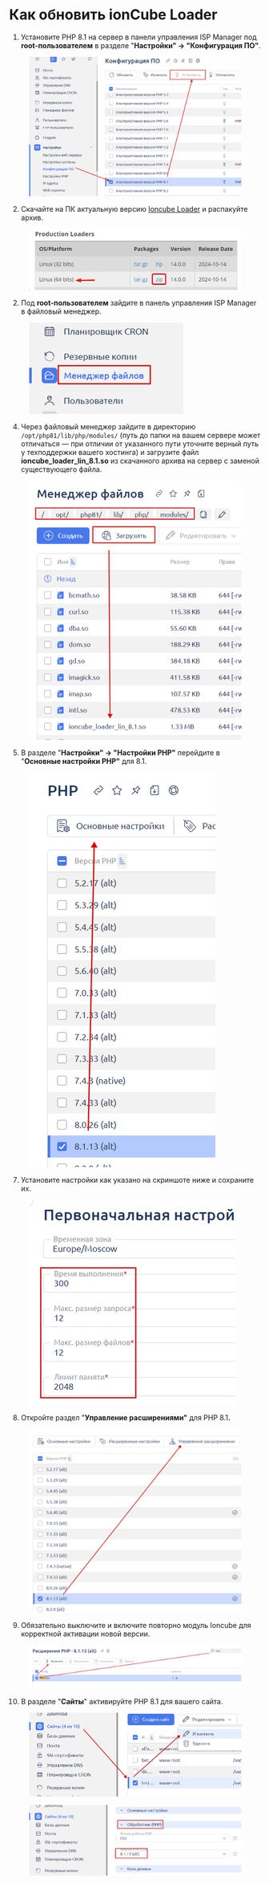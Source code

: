 # Как обновить ionCube Loader

1. Установите PHP 8.1 на сервер в панели управления ISP Manager под **root-пользователем** в разделе "**Настройки" -> "Конфигурация ПО"**.&#x20;

<figure><img src="../../../.gitbook/assets/Clip2net_2023-04-02_20_22_13.png" alt=""><figcaption></figcaption></figure>

2. Скачайте на ПК актуальную версию [Ioncube Loader](https://www.ioncube.com/loaders.php) и распакуйте архив.

<figure><img src="../../../.gitbook/assets/image (2008).png" alt="" width="563"><figcaption></figcaption></figure>

2. Под **root-пользователем** зайдите в панель управления ISP Manager в файловый менеджер.

<figure><img src="../../../.gitbook/assets/Clip2net_2023-04-01_22_06_12.png" alt=""><figcaption></figcaption></figure>

4. Через файловый менеджер зайдите в директорию `/opt/php81/lib/php/modules/` (путь до папки на вашем сервере может отличаться — при отличии от указанного пути уточните верный путь у техподдержки вашего хостинга) и загрузите файл **ioncube\_loader\_lin\_8.1.so** из скачанного архива на сервер с заменой существующего файла.

<figure><img src="../../../.gitbook/assets/Clip2net_2023-04-02_20_18_28.png" alt=""><figcaption></figcaption></figure>

5. В разделе "**Настройки" -> "Настройки PHP"** перейдите в "**Основные настройки PHP"** для 8.1.

<figure><img src="../../../.gitbook/assets/Clip2net_2023-04-02_20_27_58.png" alt=""><figcaption></figcaption></figure>

7. Установите настройки как указано на скриншоте ниже и сохраните их.

<figure><img src="../../../.gitbook/assets/Clip2net_2023-04-02_20_28_32 (1).png" alt=""><figcaption></figcaption></figure>

8. Откройте раздел "**Управление расширениями"** для PHP 8.&#x31;**.**

<figure><img src="../../../.gitbook/assets/Clip2net_2023-04-02_20_31_07.png" alt=""><figcaption></figcaption></figure>

9. Обязательно выключите и включите повторно модуль Ioncube для корректной активации новой версии.

<figure><img src="../../../.gitbook/assets/Clip2net_2023-04-02_20_31_54.png" alt=""><figcaption></figcaption></figure>

10. В разделе "**Сайты**" активируйте PHP 8.1 для вашего сайта.

<figure><img src="../../../.gitbook/assets/Clip2net_2023-04-02_20_39_14.png" alt=""><figcaption></figcaption></figure>

<figure><img src="../../../.gitbook/assets/Clip2net_2023-04-02_20_39_43.png" alt=""><figcaption></figcaption></figure>
